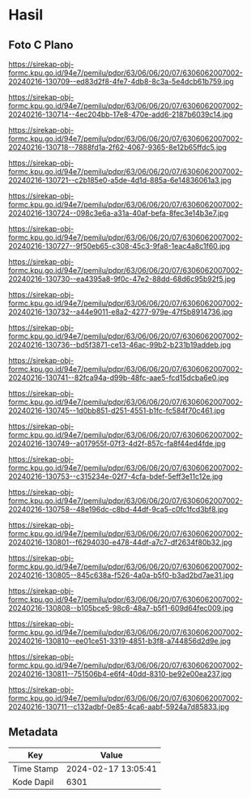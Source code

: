 # Hasil

## Foto C Plano

https://sirekap-obj-formc.kpu.go.id/94e7/pemilu/pdpr/63/06/06/20/07/6306062007002-20240216-130709--ed83d2f8-4fe7-4db8-8c3a-5e4dcb61b759.jpg

https://sirekap-obj-formc.kpu.go.id/94e7/pemilu/pdpr/63/06/06/20/07/6306062007002-20240216-130714--4ec204bb-17e8-470e-add6-2187b6039c14.jpg

https://sirekap-obj-formc.kpu.go.id/94e7/pemilu/pdpr/63/06/06/20/07/6306062007002-20240216-130718--7888fd1a-2f62-4067-9365-8e12b65ffdc5.jpg

https://sirekap-obj-formc.kpu.go.id/94e7/pemilu/pdpr/63/06/06/20/07/6306062007002-20240216-130721--c2b185e0-a5de-4d1d-885a-6e14836061a3.jpg

https://sirekap-obj-formc.kpu.go.id/94e7/pemilu/pdpr/63/06/06/20/07/6306062007002-20240216-130724--098c3e6a-a31a-40af-befa-8fec3e14b3e7.jpg

https://sirekap-obj-formc.kpu.go.id/94e7/pemilu/pdpr/63/06/06/20/07/6306062007002-20240216-130727--9f50eb65-c308-45c3-9fa8-1eac4a8c1f60.jpg

https://sirekap-obj-formc.kpu.go.id/94e7/pemilu/pdpr/63/06/06/20/07/6306062007002-20240216-130730--ea4395a8-9f0c-47e2-88dd-68d6c95b92f5.jpg

https://sirekap-obj-formc.kpu.go.id/94e7/pemilu/pdpr/63/06/06/20/07/6306062007002-20240216-130732--a44e9011-e8a2-4277-979e-47f5b8914736.jpg

https://sirekap-obj-formc.kpu.go.id/94e7/pemilu/pdpr/63/06/06/20/07/6306062007002-20240216-130736--bd5f3871-ce13-46ac-99b2-b231b19addeb.jpg

https://sirekap-obj-formc.kpu.go.id/94e7/pemilu/pdpr/63/06/06/20/07/6306062007002-20240216-130741--82fca94a-d99b-48fc-aae5-fcd15dcba6e0.jpg

https://sirekap-obj-formc.kpu.go.id/94e7/pemilu/pdpr/63/06/06/20/07/6306062007002-20240216-130745--1d0bb851-d251-4551-b1fc-fc584f70c461.jpg

https://sirekap-obj-formc.kpu.go.id/94e7/pemilu/pdpr/63/06/06/20/07/6306062007002-20240216-130749--a017955f-07f3-4d2f-857c-fa8f44ed4fde.jpg

https://sirekap-obj-formc.kpu.go.id/94e7/pemilu/pdpr/63/06/06/20/07/6306062007002-20240216-130753--c315234e-02f7-4cfa-bdef-5eff3e11c12e.jpg

https://sirekap-obj-formc.kpu.go.id/94e7/pemilu/pdpr/63/06/06/20/07/6306062007002-20240216-130758--48e196dc-c8bd-44df-9ca5-c0fc1fcd3bf8.jpg

https://sirekap-obj-formc.kpu.go.id/94e7/pemilu/pdpr/63/06/06/20/07/6306062007002-20240216-130801--f6294030-e478-44df-a7c7-df2634f80b32.jpg

https://sirekap-obj-formc.kpu.go.id/94e7/pemilu/pdpr/63/06/06/20/07/6306062007002-20240216-130805--845c638a-f526-4a0a-b5f0-b3ad2bd7ae31.jpg

https://sirekap-obj-formc.kpu.go.id/94e7/pemilu/pdpr/63/06/06/20/07/6306062007002-20240216-130808--b105bce5-98c6-48a7-b5f1-609d64fec009.jpg

https://sirekap-obj-formc.kpu.go.id/94e7/pemilu/pdpr/63/06/06/20/07/6306062007002-20240216-130810--ee01ce51-3319-4851-b3f8-a744856d2d9e.jpg

https://sirekap-obj-formc.kpu.go.id/94e7/pemilu/pdpr/63/06/06/20/07/6306062007002-20240216-130811--751506b4-e6f4-40dd-8310-be92e00ea237.jpg

https://sirekap-obj-formc.kpu.go.id/94e7/pemilu/pdpr/63/06/06/20/07/6306062007002-20240216-130711--c132adbf-0e85-4ca6-aabf-5924a7d85833.jpg


## Metadata

| Key        | Value               |
| ---------- | ------------------- |
| Time Stamp | 2024-02-17 13:05:41 |
| Kode Dapil | 6301                |



